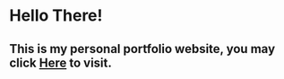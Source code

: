 # Hello There!
 ## This is my personal portfolio website, you may click [Here](https://prince90038.github.io/portfolio/) to visit.